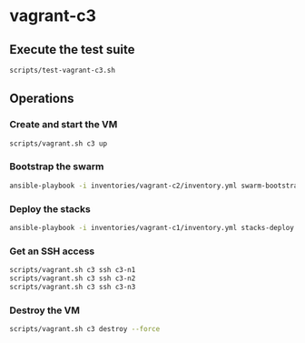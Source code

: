 # vagrant-c3

## Execute the test suite

```bash
scripts/test-vagrant-c3.sh
```

## Operations

### Create and start the VM

```bash
scripts/vagrant.sh c3 up
```

### Bootstrap the swarm

```bash
ansible-playbook -i inventories/vagrant-c2/inventory.yml swarm-bootstrap.yml
```

### Deploy the stacks

```bash
ansible-playbook -i inventories/vagrant-c1/inventory.yml stacks-deploy.yml
```

### Get an SSH access

```bash
scripts/vagrant.sh c3 ssh c3-n1
scripts/vagrant.sh c3 ssh c3-n2
scripts/vagrant.sh c3 ssh c3-n3
```

### Destroy the VM

```bash
scripts/vagrant.sh c3 destroy --force
```
